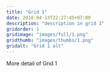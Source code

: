 ```yaml
---
title: "Grid 1"
date: 2018-04-13T22:27:45+07:00
description: "description in grid 1"
gridorder: 1
gridimage: "images/full/1.png"
gridthumb: "images/thumbs/1.png"
gridalt: "Grid 1 alt"
---
```

More detail of Grid 1
